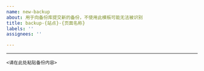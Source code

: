 ```yaml
---
name: new-backup
about: 用于向备份库提交新的备份，不使用此模板可能无法被识别
title: backup-{站点}-{页面名称}
labels: ''
assignees: ''

---
```

----
```
<请在此处粘贴备份内容>
```

